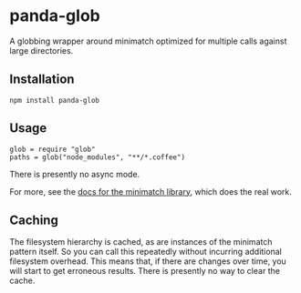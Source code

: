 # panda-glob

A globbing wrapper around minimatch optimized for multiple calls against large directories.

## Installation

    npm install panda-glob
    
## Usage

    glob = require "glob"
    paths = glob("node_modules", "**/*.coffee")
    
There is presently no async mode.

For more, see the [docs for the minimatch library][0], which does the real work.

[0]:https://github.com/isaacs/minimatch

## Caching

The filesystem hierarchy is cached, as are instances of the minimatch pattern itself. So you can call this repeatedly without incurring additional filesystem overhead. This means that, if there are changes over time, you will start to get erroneous results. There is presently no way to clear the cache.